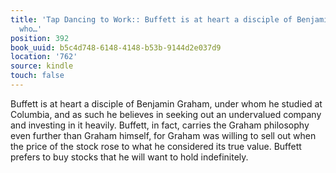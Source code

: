 ```yaml
---
title: 'Tap Dancing to Work:: Buffett is at heart a disciple of Benjamin Graham, under
  who…'
position: 392
book_uuid: b5c4d748-6148-4148-b53b-9144d2e037d9
location: '762'
source: kindle
touch: false
---
```


Buffett is at heart a disciple of Benjamin Graham, under whom he studied at Columbia, and as such he believes in seeking out an undervalued company and investing in it heavily. Buffett, in fact, carries the Graham philosophy even further than Graham himself, for Graham was willing to sell out when the price of the stock rose to what he considered its true value. Buffett prefers to buy stocks that he will want to hold indefinitely.